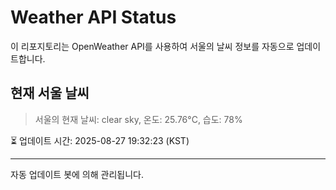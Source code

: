 
# Weather API Status

이 리포지토리는 OpenWeather API를 사용하여 서울의 날씨 정보를 자동으로 업데이트합니다.

## 현재 서울 날씨
> 서울의 현재 날씨: clear sky, 온도: 25.76°C, 습도: 78%

⏳ 업데이트 시간: 2025-08-27 19:32:23 (KST)

---
자동 업데이트 봇에 의해 관리됩니다.
